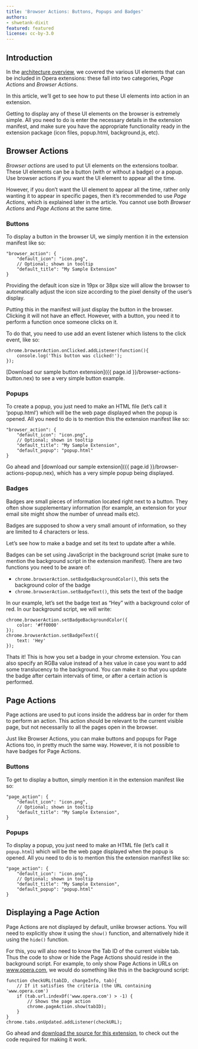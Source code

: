 ```yaml
---
title: 'Browser Actions: Buttons, Popups and Badges'
authors:
- shwetank-dixit
featured: featured
license: cc-by-3.0
---
```


## Introduction

In the [architecture overview](tut_architecture_overview.html), we covered the various UI elements that can be included in Opera extensions: these fall into two categories, _Page Actions_ and _Browser Actions_.

In this article, we’ll get to see how to put these UI elements into action in an extension.

Getting to display any of these UI elements on the browser is extremely simple. All you need to do is enter the necessary details in the extension manifest, and make sure you have the appropriate functionality ready in the extension package (icon files, popup.html, background.js, etc).

## Browser Actions

_Browser actions_ are used to put UI elements on the extensions toolbar. These UI elements can be a button (with or without a badge) or a popup. Use browser actions if you want the UI element to appear all the time.

However, if you don’t want the UI element to appear all the time, rather only wanting it to appear in specific pages, then it’s recommended to use _Page Actions_, which is explained later in the article. You cannot use both _Browser Actions_ and _Page Actions_ at the same time.

### Buttons

To display a button in the browser UI, we simply mention it in the extension manifest like so:

	"browser_action": {
		"default_icon": "icon.png",
		// Optional; shown in tooltip
		"default_title": "My Sample Extension"
	}

Providing the default icon size in 19px or 38px size will allow the browser to automatically adjust the icon size according to the pixel density of the user’s display.

Putting this in the manifest will just display the button in the browser. Clicking it will not have an effect. However, with a button, you need it to perform a function once someone clicks on it.

To do that, you need to use add an event listener which listens to the click event, like so:

	chrome.browserAction.onClicked.addListener(function(){
		console.log('This button was clicked!');
	});

[Download our sample button extension]({{ page.id }}/browser-actions-button.nex) to see a very simple button example.

### Popups

To create a popup, you just need to make an HTML file (let’s call it ‘popup.html’) which will be the web page displayed when the popup is opened. All you need to do is to mention this the extension manifest like so:

	"browser_action": {
		"default_icon": "icon.png",
		// Optional; shown in tooltip
		"default_title": "My Sample Extension",
		"default_popup": "popup.html"
	}

Go ahead and [download our sample extension]({{ page.id }}/browser-actions-popup.nex), which has a very simple popup being displayed.

### Badges

Badges are small pieces of information located right next to a button. They often show supplementary information (for example, an extension for your email site might show the number of unread mails etc).

Badges are supposed to show a very small amount of information, so they are limited to 4 characters or less.

Let’s see how to make a badge and set its text to update after a while.

Badges can be set using JavaScript in the background script (make sure to mention the background script in the extension manifest). There are two functions you need to be aware of:

- `chrome.browserAction.setBadgeBackgroundColor()`, this sets the background color of the badge
- `chrome.browserAction.setBadgeText()`, this sets the text of the badge

In our example, let’s set the badge text as “Hey” with a background color of red. In our background script, we will write:

	chrome.browserAction.setBadgeBackgroundColor({
		color: '#ff0000'
	});
	chrome.browserAction.setBadgeText({
		text: 'Hey'
	});

Thats it! This is how you set a badge in your chrome extension. You can also specify an RGBa value instead of a hex value in case you want to add some translucency to the background. You can make it so that you update the badge after certain intervals of time, or after a certain action is performed.

## Page Actions

Page actions are used to put icons inside the address bar in order for them to perform an action. This action should be relevant to the current visible page, but not necessarily to all the pages open in the browser.

Just like Browser Actions, you can make buttons and popups for Page Actions too, in pretty much the same way. However, it is not possible to have badges for Page Actions.

### Buttons

To get to display a button, simply mention it in the extension manifest like so:

	"page_action": {
		"default_icon": "icon.png",
		// Optional; shown in tooltip
		"default_title": "My Sample Extension",
	}

### Popups

To display a popup, you just need to make an HTML file (let’s call it `popup.html`) which will be the web page displayed when the popup is opened. All you need to do is to mention this the extension manifest like so:

	"page_action": {
		"default_icon": "icon.png",
		// Optional; shown in tooltip
		"default_title": "My Sample Extension",
		"default_popup": "popup.html"
	}

## Displaying a Page Action

Page Actions are not displayed by default, unlike browser actions. You will need to explicitly show it using the `show()` function, and alternatively hide it using the `hide()` function.

For this, you will also need to know the Tab ID of the current visible tab. Thus the code to show or hide the Page Actions should reside in the background script. For example, to only show Page Actions in URLs on www.opera.com, we would do something like this in the background script:

	function checkURL(tabID, changeInfo, tab){
		// If it satisfies the criteria (the URL containing 'www.opera.com')
		if (tab.url.indexOf('www.opera.com') > -1) {
			// Shows the page action
			chrome.pageAction.show(tabID);
		}
	}
	chrome.tabs.onUpdated.addListener(checkURL);

Go ahead and [download the source for this extension](samples/PageActions.nex), to check out the code required for making it work.
